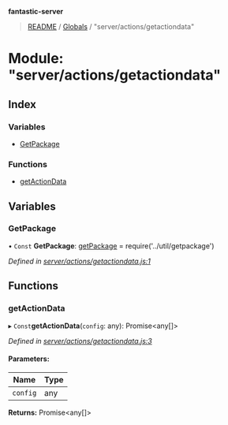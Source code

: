 **fantastic-server**

> [README](../README.md) / [Globals](../globals.md) / "server/actions/getactiondata"

# Module: "server/actions/getactiondata"

## Index

### Variables

* [GetPackage](_server_actions_getactiondata_.md#getpackage)

### Functions

* [getActionData](_server_actions_getactiondata_.md#getactiondata)

## Variables

### GetPackage

• `Const` **GetPackage**: [getPackage](_server_util_getpackage_.md#getpackage) = require('../util/getpackage')

*Defined in [server/actions/getactiondata.js:1](https://github.com/besimorhino/project-fantastic/blob/af5d0de/server/actions/getactiondata.js#L1)*

## Functions

### getActionData

▸ `Const`**getActionData**(`config`: any): Promise\<any[]>

*Defined in [server/actions/getactiondata.js:3](https://github.com/besimorhino/project-fantastic/blob/af5d0de/server/actions/getactiondata.js#L3)*

#### Parameters:

Name | Type |
------ | ------ |
`config` | any |

**Returns:** Promise\<any[]>

